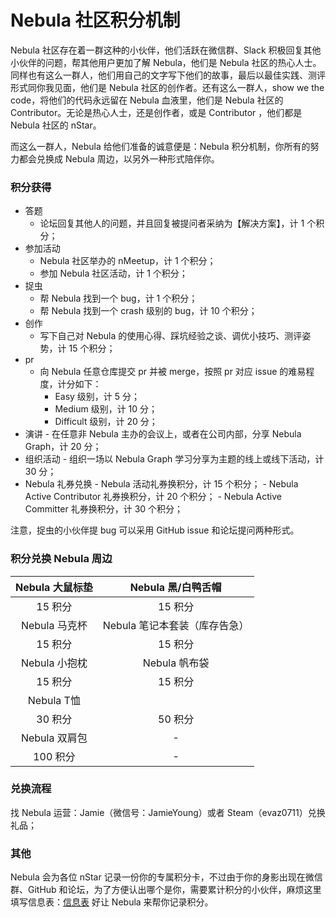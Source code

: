 # Nebula 社区积分机制

Nebula 社区存在着一群这种的小伙伴，他们活跃在微信群、Slack 积极回复其他小伙伴的问题，帮其他用户更加了解 Nebula，他们是 Nebula 社区的热心人士。同样也有这么一群人，他们用自己的文字写下他们的故事，最后以最佳实践、测评形式同你我见面，他们是 Nebula 社区的创作者。还有这么一群人，show we the code，将他们的代码永远留在 Nebula 血液里，他们是 Nebula 社区的 Contributor。无论是热心人士，还是创作者，或是 Contributor ，他们都是 Nebula 社区的 nStar。

而这么一群人，Nebula 给他们准备的诚意便是：Nebula 积分机制，你所有的努力都会兑换成 Nebula 周边，以另外一种形式陪伴你。

### 积分获得

- 答题
    - 论坛回复其他人的问题，并且回复被提问者采纳为【解决方案】，计 1 个积分；
- 参加活动
    - Nebula 社区举办的 nMeetup，计 1 个积分；
    - 参加  Nebula 社区活动，计 1 个积分；
- 捉虫
    - 帮 Nebula 找到一个 bug，计 1 个积分；
    - 帮 Nebula 找到一个 crash 级别的 bug，计 10 个积分；
- 创作
    - 写下自己对 Nebula 的使用心得、踩坑经验之谈、调优小技巧、测评姿势，计 15 个积分；
- pr
    - 向 Nebula 任意仓库提交 pr 并被 merge，按照 pr 对应 issue 的难易程度，计分如下：
        - Easy 级别，计 5 分；
        - Medium 级别，计 10 分；
        - Difficult 级别，计 20 分；
- 演讲
        - 在任意非 Nebula 主办的会议上，或者在公司内部，分享 Nebula Graph，计 20 分；
- 组织活动
        - 组织一场以 Nebula Graph 学习分享为主题的线上或线下活动，计 30 分；
- Nebula 礼券兑换
        - Nebula 活动礼券换积分，计 15 个积分；
        - Nebula Active Contributor 礼券换积分，计 20 个积分；
        - Nebula Active Committer 礼券换积分，计 30 个积分；


注意，捉虫的小伙伴提 bug 可以采用 GitHub issue 和论坛提问两种形式。

### 积分兑换 Nebula 周边

|Nebula 大鼠标垫| Nebula 黑/白鸭舌帽|
|:-:|:-:|
|15 积分|15 积分|
|Nebula 马克杯|	Nebula 笔记本套装（库存告急）|
|15 积分|	15 积分|
|Nebula 小抱枕	|Nebula 帆布袋|
|15 积分|	15 积分|
|Nebula T恤||Nebula 卫衣
|30 积分|	50 积分|
|Nebula 双肩包	|-|
|100 积分| -|


### 兑换流程

找 Nebula 运营：Jamie（微信号：JamieYoung）或者 Steam（evaz0711）兑换礼品；

### 其他

Nebula 会为各位 nStar 记录一份你的专属积分卡，不过由于你的身影出现在微信群、GitHub 和论坛，为了方便认出哪个是你，需要累计积分的小伙伴，麻烦这里填写信息表：[信息表](https://wj.qq.com/s2/8358004/dcb0/)  好让 Nebula 来帮你记录积分。


